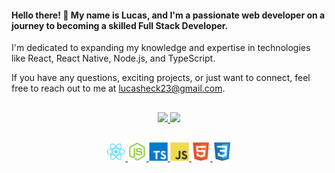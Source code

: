 #### Hello there! 👋 My name is Lucas, and I'm a passionate web developer on a journey to becoming a skilled Full Stack Developer. 

I'm dedicated to expanding my knowledge and expertise in technologies like React, React Native, Node.js, and TypeScript.

If you have any questions, exciting projects, or just want to connect, feel free to reach out to me at <a href="mailto:lucasheck23@gmail.com">lucasheck23@gmail.com</a>.

##

<div align="center">
  <a href="https://github.com/lucasheck">
  <img height="180em" src="https://github-readme-stats.vercel.app/api?username=lucasheck&show_icons=true&theme=github_dark&include_all_commits=true&count_private=false"/>
  
  <img height="180em" src="https://github-readme-stats.vercel.app/api/top-langs/?username=lucasheck&layout=compact&langs_count=7&theme=github_dark"/>
</div>

##
<div align="center">
<img alt="React-Badge" height="30" src="https://github.com/devicons/devicon/blob/v2.15.1/icons/react/react-original.svg"/>
<img alt="Node-Badge" height="30" src="https://github.com/devicons/devicon/blob/v2.15.1/icons/nodejs/nodejs-original.svg" />
<img alt="Typescript-Badge" height="30" src="https://github.com/devicons/devicon/blob/v2.15.1/icons/typescript/typescript-plain.svg" />
<img alt="Js-Badge" height="30" src="https://github.com/devicons/devicon/blob/v2.15.1/icons/javascript/javascript-original.svg">
<img alt="HTML-Badge" height="30" src="https://github.com/devicons/devicon/blob/v2.15.1/icons/html5/html5-original.svg">
<img alt="CSS-Badge" height="30" src="https://github.com/devicons/devicon/blob/v2.15.1/icons/css3/css3-original.svg">
</div>
